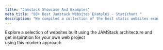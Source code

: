 ```yaml
---
title: "Jamstack Showcase And Examples"
meta_title: "80+ Best Jamstack Websites Examples - Statichunt "
description: "We compiled a collection of the best static websites examples to provide you with an overview and inspiration for the capabilities of the Jamstack technology"
---
```


Explore a selection of websites built using the JAMStack architecture and get inspiration for your own web project <br/> using this modern approach.

